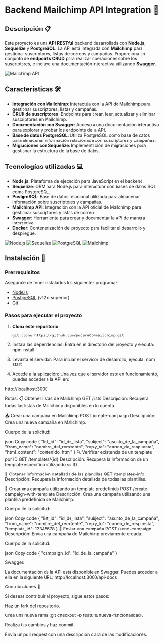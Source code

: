 # Backend Mailchimp API Integration 📧

## Descripción 📋
Este proyecto es una **API RESTful** backend desarrollada con **Node.js**, **Sequelize** y **PostgreSQL**. La API está integrada con **Mailchimp** para gestionar suscriptores, listas de correos y campañas. Proporciona un conjunto de **endpoints CRUD** para realizar operaciones sobre los suscriptores, e incluye una documentación interactiva utilizando **Swagger**.

![Mailchimp API](https://img.shields.io/badge/Mailchimp-API--Integration-brightgreen)

## Características 🛠️
- **Integración con Mailchimp**: Interactúa con la API de Mailchimp para gestionar suscriptores, listas y campañas.
- **CRUD de suscriptores**: Endpoints para crear, leer, actualizar y eliminar suscriptores en Mailchimp.
- **Documentación con Swagger**: Acceso a una documentación interactiva para explorar y probar los endpoints de la API.
- **Base de datos PostgreSQL**: Utiliza PostgreSQL como base de datos para almacenar información relacionada con suscriptores y campañas.
- **Migraciones con Sequelize**: Implementación de migraciones para gestionar la estructura de la base de datos.

## Tecnologías utilizadas 💻

- **Node.js**: Plataforma de ejecución para JavaScript en el backend.
- **Sequelize**: ORM para Node.js para interactuar con bases de datos SQL como PostgreSQL.
- **PostgreSQL**: Base de datos relacional utilizada para almacenar información sobre suscriptores y campañas.
- **Mailchimp API**: Integración con la API oficial de Mailchimp para gestionar suscriptores y listas de correo.
- **Swagger**: Herramienta para crear y documentar la API de manera interactiva.
- **Docker**: Contenerización del proyecto para facilitar el desarrollo y despliegue.

![Node.js](https://img.shields.io/badge/Node.js-%E2%9C%94-green)
![Sequelize](https://img.shields.io/badge/Sequelize-%E2%9C%94-blue)
![PostgreSQL](https://img.shields.io/badge/PostgreSQL-%E2%9C%94-orange)
![Mailchimp](https://img.shields.io/badge/Mailchimp-%E2%9C%94-yellowgreen)

## Instalación 🚧

### Prerrequisitos
Asegúrate de tener instalados los siguientes programas:
- [Node.js](https://nodejs.org/)
- [PostgreSQL](https://www.postgresql.org/) (v12 o superior)
- [Git](https://git-scm.com/)

### Pasos para ejecutar el proyecto

1. **Clona este repositorio**:
   ```bash
   git clone https://github.com/pucara05/mailchimp.git

2. Instala las dependencias: Entra en el directorio del proyecto y ejecuta:
   npm install

3. Levanta el servidor: Para iniciar el servidor de desarrollo, ejecuta:
   npm start

4. Accede a la aplicación: Una vez que el servidor esté en funcionamiento, puedes acceder a la API en:

  http://localhost:3000
  

Rutas:
📋 Obtener listas de Mailchimp
GET /lists
Descripción: Recupera todas las listas de Mailchimp disponibles en tu cuenta.

📤 Crear una campaña en Mailchimp
POST /create-campaign
Descripción: Crea una nueva campaña en Mailchimp.

Cuerpo de la solicitud:

json
Copy code
{
  "list_id": "id_de_lista",
  "subject": "asunto_de_la_campaña",
  "from_name": "nombre_del_remitente",
  "reply_to": "correo_de_respuesta",
  "html_content": "contenido_html"
}
🔍 Verificar existencia de un template por ID
GET /templates/{id}
Descripción: Recupera la información de un template específico utilizando su ID.

📄 Obtener información detallada de las plantillas
GET /templates-info
Descripción: Recupera la información detallada de todas las plantillas.

📝 Crear una campaña utilizando un template predefinido
POST /create-campaign-with-template
Descripción: Crea una campaña utilizando una plantilla predefinida de Mailchimp.

Cuerpo de la solicitud:

json
Copy code
{
  "list_id": "id_de_lista",
  "subject": "asunto_de_la_campaña",
  "from_name": "nombre_del_remitente",
  "reply_to": "correo_de_respuesta",
  "template_id": 12345678
}
🚀 Enviar una campaña
POST /send-campaign
Descripción: Envía una campaña de Mailchimp previamente creada.

Cuerpo de la solicitud:

json
Copy code
{
  "campaign_id": "id_de_la_campaña"
}

Swagger:

La documentación de la API está disponible en Swagger. Puedes acceder a ella en la siguiente URL:
http://localhost:3000/api-docs

Contribuciones 🤝

Si deseas contribuir al proyecto, sigue estos pasos:

Haz un fork del repositorio.

Crea una nueva rama (git checkout -b feature/nueva-funcionalidad).

Realiza tus cambios y haz commit.

Envía un pull request con una descripción clara de las modificaciones.
